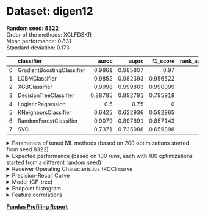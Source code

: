 # Dataset: digen12
**Random seed: 8322**<br/>
Order of the methods: XGLFDSKR<br/>
Mean performance: 0.831<br/>
Standard deviation: 0.173<br/>


|    | classifier                 |   auroc |    auprc |   f1_score |   rank_auroc |   rank_auprc |   rank_f1 |
|---:|:---------------------------|--------:|---------:|-----------:|-------------:|-------------:|----------:|
|  0 | GradientBoostingClassifier | 0.9861  | 0.985807 |   0.97     |            2 |            2 |         2 |
|  1 | LGBMClassifier             | 0.9852  | 0.982393 |   0.956522 |            3 |            3 |         3 |
|  2 | XGBClassifier              | 0.9998  | 0.999803 |   0.990099 |            1 |            1 |         1 |
|  3 | DecisionTreeClassifier     | 0.88785 | 0.892791 |   0.795918 |            5 |            5 |         5 |
|  4 | LogisticRegression         | 0.5     | 0.75     |   0        |            8 |            6 |         8 |
|  5 | KNeighborsClassifier       | 0.6425  | 0.622936 |   0.592965 |            7 |            8 |         7 |
|  6 | RandomForestClassifier     | 0.9079  | 0.897891 |   0.857143 |            4 |            4 |         4 |
|  7 | SVC                        | 0.7371  | 0.735088 |   0.659898 |            6 |            7 |         6 |



<details>
<summary>Parameters of tuned ML methods (based on 200 optimizations started from seed 8322)</summary>


```
GradientBoostingClassifier(learning_rate=0.6399751630633738, loss='exponential',
                           max_depth=5, min_samples_leaf=77,
                           n_iter_no_change=17, random_state=8322, tol=1e-07,
                           validation_fraction=0.04)
LGBMClassifier(deterministic=True, force_row_wise=True, max_depth=9,
               metric='binary_logloss', n_jobs=1, num_leaves=512,
               objective='binary', random_state=8322)
XGBClassifier(alpha=2.15936113416058, base_score=0.5, booster='dart',
              colsample_bylevel=1, colsample_bynode=1, colsample_bytree=1,
              eta=0.144910056796475, eval_metric='logloss', gamma=0.0,
              gpu_id=-1, importance_type='gain', interaction_constraints='',
              learning_rate=0.144910052, max_delta_step=0, max_depth=7,
              min_child_weight=1, missing=nan, monotone_constraints='()',
              n_estimators=84, n_jobs=1, nthread=1, num_parallel_tree=1,
              random_state=8322, reg_alpha=2.15936112,
              reg_lambda=5.51097041049789, scale_pos_weight=1, subsample=1,
              tree_method='exact', use_label_encoder=False,
              validate_parameters=1, ...)
DecisionTreeClassifier(max_depth=10, min_samples_leaf=15, min_samples_split=10,
                       random_state=8322)
LogisticRegression(C=0.03161699899136926, penalty='l1', random_state=8322,
                   solver='liblinear')
KNeighborsClassifier(metric='euclidean', n_neighbors=6, weights='distance')
RandomForestClassifier(max_depth=10, max_features=None, min_samples_leaf=3,
                       min_samples_split=9, n_estimators=78, random_state=8322)
SVC(C=0.48750778505294934, class_weight='balanced', coef0=9.600000000000001,
    degree=4, gamma='auto', kernel='poly', probability=True, random_state=8322,
    tol=0.008585603148537443)
```

</details>

<details>
<summary>Expected performance (based on 100 runs, each with 100 optimizations started from a different random seed)</summary>
<img src='digen12_8322-box.svg' width=40% />
</details>

<details>
<summary>Receiver Operating Characteristics (ROC) curve</summary>
<img src='digen12_8322-roc.svg' width=40% />
</details>

<details>
<summary>Precision-Recall Curve</summary>
<img src='digen12_8322-prc.svg' width=40% />
</details>

<details>
<summary>Model (GP-tree)</summary>
<img src='digen12_8322-model.svg' height=10% />
</details>

<details>
<summary>Endpoint histogram</summary>
<img src='digen12_8322-endpoint.svg' width=40% />
</details>

<details>
<summary>Feature correlations</summary>
<img src='digen12_8322-corr.svg' width=40% />
</details>

[**Pandas Profiling Report**](https://epistasislab.github.io/digen/profile/digen12_8322.html)